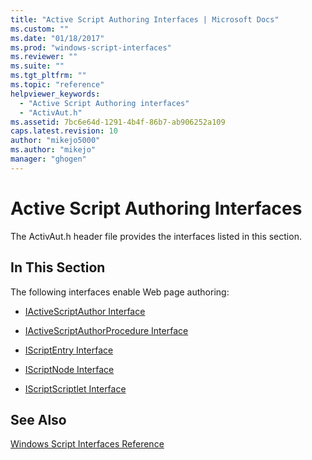```yaml
---
title: "Active Script Authoring Interfaces | Microsoft Docs"
ms.custom: ""
ms.date: "01/18/2017"
ms.prod: "windows-script-interfaces"
ms.reviewer: ""
ms.suite: ""
ms.tgt_pltfrm: ""
ms.topic: "reference"
helpviewer_keywords: 
  - "Active Script Authoring interfaces"
  - "ActivAut.h"
ms.assetid: 7bc6e64d-1291-4b4f-86b7-ab906252a109
caps.latest.revision: 10
author: "mikejo5000"
ms.author: "mikejo"
manager: "ghogen"
---
```

# Active Script Authoring Interfaces
The ActivAut.h header file provides the interfaces listed in this section.  
  
## In This Section  
 The following interfaces enable Web page authoring:  
  
-   [IActiveScriptAuthor Interface](../../winscript/reference/iactivescriptauthor-interface.md)  
  
-   [IActiveScriptAuthorProcedure Interface](../../winscript/reference/iactivescriptauthorprocedure-interface.md)  
  
-   [IScriptEntry Interface](../../winscript/reference/iscriptentry-interface.md)  
  
-   [IScriptNode Interface](../../winscript/reference/iscriptnode-interface.md)  
  
-   [IScriptScriptlet Interface](../../winscript/reference/iscriptscriptlet-interface.md)  
  
## See Also  
 [Windows Script Interfaces Reference](../../winscript/reference/windows-script-interfaces-reference.md)